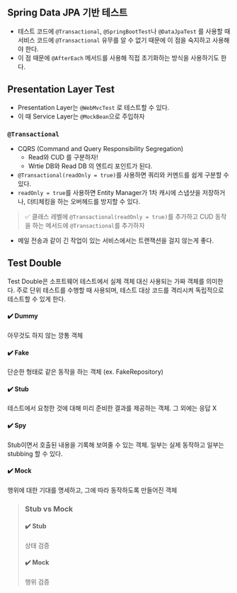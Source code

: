 ## Spring Data JPA 기반 테스트
- 테스트 코드에 `@Transactional`, `@SpringBootTest`나 `@DataJpaTest` 를 사용할 때 서비스 코드에 `@Transactional` 유무를 알 수 없기 때문에 이 점을 숙지하고 사용해야 한다.
- 이 점 때문에 `@AfterEach` 메서드를 사용해 직접 초기화하는 방식을 사용하기도 한다.

## Presentation Layer Test
- Presentation Layer는 `@WebMvcTest` 로 테스트할 수 있다.
- 이 때 Service Layer는 `@MockBean`으로 주입하자


### `@Transactional`
- CQRS (Command and Query Responsibility Segregation)
	- Read와 CUD 를 구분하자!
	- Wrtie DB와 Read DB 의 엔트리 포인트가 된다.
- `@Transactional(readOnly = true)`를 사용하면 쿼리와 커멘드를 쉽게 구분할 수 있다.
- `readOnly = true`를 사용하면 Entity Manager가 1차 캐시에 스냅샷을 저장하거나, 더티체킹을 하는 오버헤드를 방지할 수 있다.
> ✅ 클래스 레벨에 `@Transactional(readOnly = true)`를 추가하고 CUD 동작을 하는 메서드에 `@Transactional`를 추가하자
- 메일 전송과 같이 긴 작업이 있는 서비스에서는 트랜잭션을 걸지 않는게 좋다.

## Test Double
Test Double은 소프트웨어 테스트에서 실제 객체 대신 사용되는 가짜 객체를 의미한다.
주로 단위 테스트를 수행할 때 사용되며, 테스트 대상 코드를 격리시켜 독립적으로 테스트할 수 있게 한다.

#### **✔️ Dummy**
  아무것도 하지 않는 깡통 객체  
#### **✔️ Fake**
  단순한 형태로 같은 동작을 하는 객체 (ex. FakeRepository)
#### **✔️ Stub**
  테스트에서 요청한 것에 대해 미리 준비한 결과를 제공하는 객체. 그 외에는 응답 X
#### **✔️ Spy**
  Stub이면서 호출된 내용을 기록해 보여줄 수 있는 객체. 일부는 실제 동작하고 일부는 stubbing 할 수 있다.
#### **✔️ Mock**
  행위에 대한 기대를 명세하고, 그에 따라 동작하도록 만들어진 객체  
  

> ### Stub vs Mock
> #### ✔️ Stub
> 상태 검증
> 
> #### ✔️ Mock
> 행위 검증

  